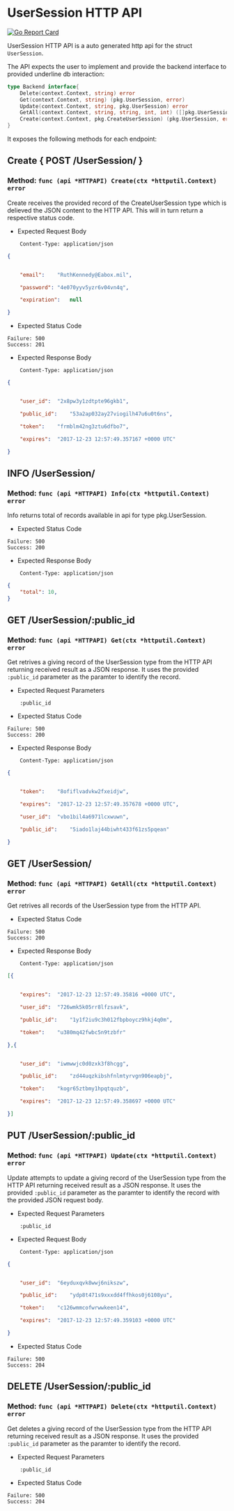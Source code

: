 UserSession HTTP API 
===============================

[![Go Report Card](https://goreportcard.com/badge/github.com/gokit/tenancykit/pkg/resources/usersessionapi)](https://goreportcard.com/report/github.com/gokit/tenancykit/pkg/resources/usersessionapi)

UserSession HTTP API is a auto generated http api for the struct `UserSession`.

The API expects the user to implement and provide the backend interface to provided underline db interaction:

```go
type Backend interface{
    Delete(context.Context, string) error
    Get(context.Context, string) (pkg.UserSession, error)
    Update(context.Context, string, pkg.UserSession) error
    GetAll(context.Context, string, string, int, int) ([]pkg.UserSession, int, error)
    Create(context.Context, pkg.CreateUserSession) (pkg.UserSession, error)
}
```

It exposes the following methods for each endpoint:

## Create { POST /UserSession/ }
### Method: `func (api *HTTPAPI) Create(ctx *httputil.Context) error`

Create receives the provided record of the CreateUserSession type which is delieved the 
JSON content to the HTTP API. This will in turn return a respective status code.

- Expected Request Body

```http
    Content-Type: application/json
```

```json
{


    "email":	"RuthKennedy@Eabox.mil",

    "password":	"4e070yyv5yzr6v04vn4q",

    "expiration":	null

}
```

- Expected Status Code

```
Failure: 500
Success: 201
```

- Expected Response Body

```http
    Content-Type: application/json
```

```json
{


    "user_id":	"2x8pw3y1zdtpte96gkb1",

    "public_id":	"53a2ap032ay27viogilh47u6u0t6ns",

    "token":	"frmblm42ng3ztu6dfbo7",

    "expires":	"2017-12-23 12:57:49.357167 +0000 UTC"

}
```

## INFO /UserSession/
### Method: `func (api *HTTPAPI) Info(ctx *httputil.Context) error`

Info returns total of records available in api for type pkg.UserSession.

- Expected Status Code

```
Failure: 500
Success: 200
```

- Expected Response Body

```http
    Content-Type: application/json
```

```json
{
    "total": 10,
}
```

## GET /UserSession/:public_id
### Method: `func (api *HTTPAPI) Get(ctx *httputil.Context) error`

Get retrives a giving record of the UserSession type from the HTTP API returning received result as a JSON
response. It uses the provided `:public_id` parameter as the paramter to identify the record.

- Expected Request Parameters

```
    :public_id
```

- Expected Status Code

```
Failure: 500
Success: 200
```

- Expected Response Body

```http
    Content-Type: application/json
```

```json
{


    "token":	"8ofiflvadvkw2fxeidjw",

    "expires":	"2017-12-23 12:57:49.357678 +0000 UTC",

    "user_id":	"vbo1bil4a6971lcxwuwn",

    "public_id":	"5iado1laj44biwht433f61zs5pqean"

}
```

## GET /UserSession/
### Method: `func (api *HTTPAPI) GetAll(ctx *httputil.Context) error`

Get retrives all records of the UserSession type from the HTTP API.

- Expected Status Code

```
Failure: 500
Success: 200
```

- Expected Response Body

```http
    Content-Type: application/json
```

```json
[{


    "expires":	"2017-12-23 12:57:49.35816 +0000 UTC",

    "user_id":	"726wmk5k05rr8lfzsavk",

    "public_id":	"1y1f2iu9c3h012fbpboycz9hkj4q0m",

    "token":	"u380mq42fwbc5n9tzbfr"

},{


    "user_id":	"iwmwwjc0d0zxk3f8hcgg",

    "public_id":	"zd44uqzkibshfnlmtyrvgn906eapbj",

    "token":	"kogr65ztbmy1hpqtquzb",

    "expires":	"2017-12-23 12:57:49.358697 +0000 UTC"

}]
```

## PUT /UserSession/:public_id
### Method: `func (api *HTTPAPI) Update(ctx *httputil.Context) error`

Update attempts to update a giving record of the UserSession type from the HTTP API returning received result as a JSON
response. It uses the provided `:public_id` parameter as the paramter to identify the record with the provided JSON request body.

- Expected Request Parameters

```
    :public_id
```

- Expected Request Body

```http
    Content-Type: application/json
```

```json
{


    "user_id":	"6eyduxqvk8wwj6nikszw",

    "public_id":	"ydp8t471s9xxxdd4ffhkos0j6108yu",

    "token":	"c126wmmcofwrwwkeen14",

    "expires":	"2017-12-23 12:57:49.359103 +0000 UTC"

}
```

- Expected Status Code

```
Failure: 500
Success: 204
```

## DELETE /UserSession/:public_id
### Method: `func (api *HTTPAPI) Delete(ctx *httputil.Context) error`

Get deletes a giving record of the UserSession type from the HTTP API returning received result as a JSON
response. It uses the provided `:public_id` parameter as the paramter to identify the record.

- Expected Request Parameters

```
    :public_id
```

- Expected Status Code

```
Failure: 500
Success: 204
```

